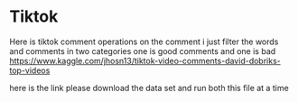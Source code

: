 # Tiktok
Here is tiktok comment operations on the comment i just filter the words and comments in two categories one is good comments and one is bad
https://www.kaggle.com/jhosn13/tiktok-video-comments-david-dobriks-top-videos


here is the link please download the data set and run both this file at a time 
